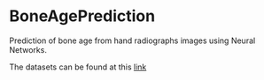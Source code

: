 # BoneAgePrediction

Prediction of bone age from hand radiographs images using Neural Networks. 

The datasets can be found at this [link](https://stanfordmedicine.app.box.com/s/4r1zwio6z6lrzk7zw3fro7ql5mnoupcv/folder/42459416739)
